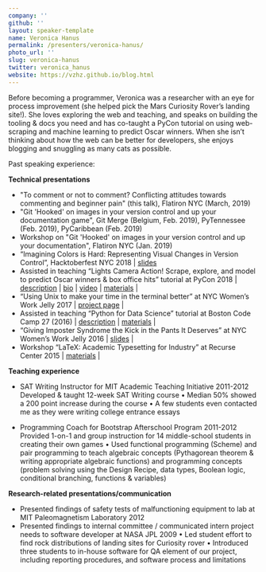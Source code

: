 ```yaml
---
company: ''
github: ''
layout: speaker-template
name: Veronica Hanus
permalink: /presenters/veronica-hanus/
photo_url: ''
slug: veronica-hanus
twitter: veronica_hanus
website: https://vzhz.github.io/blog.html
---
```


Before becoming a programmer, Veronica was a researcher with an eye for process improvement (she helped pick the Mars Curiosity Rover’s landing site!). She loves exploring the web and teaching, and speaks on building the tooling & docs you need and has co-taught a PyCon tutorial on using web-scraping and machine learning to predict Oscar winners. When she isn’t thinking about how the web can be better for developers, she enjoys blogging and snuggling as many cats as possible.

Past speaking experience:

**Technical presentations**

* "To comment or not to comment? Conflicting attitudes towards commenting and beginner pain"    (this talk), Flatiron NYC (March, 2019)
* "Git 'Hooked' on images in your version control and up your documentation game", Git Merge (Belgium, Feb. 2019), PyTennessee (Feb. 2019), PyCaribbean (Feb. 2019)
* Workshop on "Git 'Hooked' on images in your version control and up your documentation", Flatiron NYC (Jan. 2019)
* “Imagining Colors is Hard: Representing Visual Changes in Version Control”, Hacktoberfest NYC 2018 | [slides](https://bit.ly/2C7uNFI)
* Assisted in teaching “Lights Camera Action! Scrape, explore, and model to predict Oscar winners & box office hits” tutorial at PyCon 2018 | [description](https://us.pycon.org/2018/schedule/presentation/48/) | [bio](https://us.pycon.org/2018/speaker/profile/337/) | [video](https://www.youtube.com/watch?v=XMtygcrqHqo) | [materials](https://github.com/dhanus/oscars-tutorial/blob/master/Part1-Scraping-Box-Office-Hits.ipynb) |
* “Using Unix to make your time in the terminal better” at NYC Women’s Work Jelly 2017 | [project page](https://github.com/vzhz/friendly_terminal) |
* Assisted in teaching “Python for Data Science” tutorial at Boston Code Camp 27 (2016) | [description](https://www.bostoncodecamp.com/CC26/sessions/details/16421) | [materials](https://github.com/swzCuroverse/BostonCodeCamp26) |
* “Giving Imposter Syndrome the Kick in the Pants It Deserves” at NYC Women’s Work Jelly 2016 | [slides](https://docs.google.com/presentation/d/18IB_3lKaUcEqShqjqRn62Jc5XGqhevQnfncPPD7cA18/edit) |
* Workshop “LaTeX: Academic Typesetting for Industry” at Recurse Center 2015 | [materials](https://github.com/vzhz/LaTeXresources) |

**Teaching experience**

* SAT Writing Instructor for MIT Academic Teaching Initiative 2011-2012
Developed & taught 12-week SAT Writing course • Median 50% showed a 200 point increase during the course • A few students even contacted me as they were writing college entrance essays

* Programming Coach for Bootstrap Afterschool Program 2011-2012
Provided 1-on-1 and group instruction for 14 middle-school students in creating their own games • Used functional programming (Scheme) and pair programming to teach algebraic concepts (Pythagorean theorem & writing appropriate algebraic functions) and programming concepts (problem solving using the Design Recipe, data types, Boolean logic, conditional branching, functions & variables)

**Research-related presentations/communication**

* Presented findings of safety tests of malfunctioning equipment to lab at MIT Paleomagnetism Laboratory 2012
* Presented findings to internal committee / communicated intern project needs to software developer at NASA JPL 2009
• Led student effort to find rock distributions of landing sites for Curiosity rover • Introduced three students to in-house software for QA element of our project, including reporting procedures, and software process and limitations
